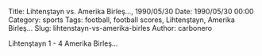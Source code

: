 Title: Lihtenştayn vs. Amerika Birleş…, 1990/05/30
Date: 1990/05/30 00:00
Category: sports
Tags: football, football scores, Lihtenştayn, Amerika Birleş…
Slug: lihtenstayn-vs-amerika-birles
Author: carbonero


Lihtenştayn 1 - 4 Amerika Birleş…
